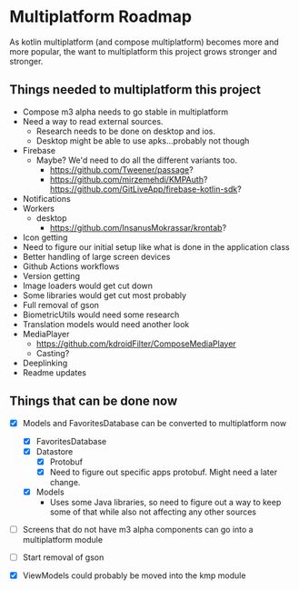 # Multiplatform Roadmap

As kotlin multiplatform (and compose multiplatform) becomes more and more popular, the want to
multiplatform this project grows stronger and stronger.

## Things needed to multiplatform this project

- Compose m3 alpha needs to go stable in multiplatform
- Need a way to read external sources.
    - Research needs to be done on desktop and ios.
    - Desktop might be able to use apks...probably not though
- Firebase
    - Maybe? We'd need to do all the different variants too.
        - https://github.com/Tweener/passage?
      - https://github.com/mirzemehdi/KMPAuth?
        https://github.com/GitLiveApp/firebase-kotlin-sdk?
- Notifications
- Workers
  - desktop
    - https://github.com/InsanusMokrassar/krontab?
- Icon getting
- Need to figure our initial setup like what is done in the application class
- Better handling of large screen devices
- Github Actions workflows
- Version getting
- Image loaders would get cut down
- Some libraries would get cut most probably
- Full removal of gson
- BiometricUtils would need some research
- Translation models would need another look
- MediaPlayer
    - https://github.com/kdroidFilter/ComposeMediaPlayer
    - Casting?
- Deeplinking
- Readme updates

## Things that can be done now

- [x] Models and FavoritesDatabase can be converted to multiplatform now
  - [x] FavoritesDatabase
  - [x] Datastore
    - [x] Protobuf
    - [x] Need to figure out specific apps protobuf. Might need a later change.
  - [x] Models
    - Uses some Java libraries, so need to figure out a way to keep some of that while also not
      affecting any other sources
- [ ] Screens that do not have m3 alpha components can go into a multiplatform module
- [ ] Start removal of gson
- [x] ViewModels could probably be moved into the kmp module



